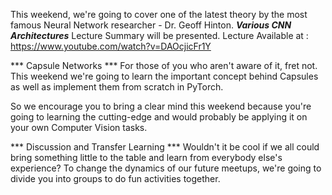 This weekend, we're going to cover one of the latest theory by the most famous Neural Network researcher - Dr. Geoff Hinton.
***Various CNN Architectures***
Lecture Summary will be presented.
Lecture Available at : https://www.youtube.com/watch?v=DAOcjicFr1Y

*** Capsule Networks ***
For those of you who aren't aware of it, fret not.
This weekend we're going to learn the important concept behind Capsules as well as implement them from scratch in PyTorch.

So we encourage you to bring a clear mind this weekend because you're going to learning the cutting-edge and would probably be applying it on your own Computer Vision tasks.

*** Discussion and Transfer Learning ***
Wouldn't it be cool if we all could bring something little to the table and learn from everybody else's experience?
To change the dynamics of our future meetups, we're going to divide you into groups to do fun activities together.
